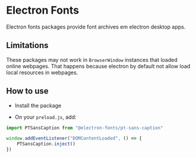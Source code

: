 # Electron Fonts

Electron fonts packages provide font archives em electron desktop apps.

## Limitations

These packages may not work in `BrowserWindow` instances that loaded online webpages. That happens because electron by default not allow load local resources in webpages.

## How to use

* Install the package

* On your `preload.js`, add:

```ts
import PTSansCaption from "@electron-fonts/pt-sans-caption"

window.addEventListener("DOMContentLoaded", () => {
    PTSansCaption.inject()
})
```